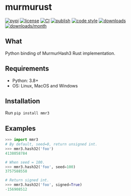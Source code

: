 # murmurust
[![pypi](https://img.shields.io/pypi/v/mmr3)](https://pypi.org/project/mmr3/)
[![license](https://img.shields.io/github/license/tushushu/murmurust)](https://github.com/tushushu/murmurust/blob/main/LICENSE)
[![CI](https://github.com/tushushu/murmurust/workflows/CI/badge.svg)](https://github.com/tushushu/murmurust/workflows/main.yml)
[![publish](https://github.com/tushushu/murmurust/workflows/publish/badge.svg)](https://github.com/tushushu/murmurust/actions/workflows/publish.yml)
[![code style](https://img.shields.io/badge/code%20style-flake8-blue)](https://github.com/PyCQA/flake8)
[![downloads](https://pepy.tech/badge/mmr3)](https://pypi.org/project/mmr3/)
[![downloads/month](https://static.pepy.tech/badge/mmr3/month)](https://pypi.org/project/mmr3/)  


## What
Python binding of MurmurHash3 Rust implementation.


## Requirements
-  Python: 3.8+
-  OS: Linux, MacOS and Windows


## Installation
Run `pip install mmr3`


## Examples
```Python
>>> import mmr3
# By default, seed=0, return unsigned int.
>>> mmr3.hash32('foo')
4138058784

# When seed = 100.
>>> mmr3.hash32('foo', seed=100)
3757588558

# Return signed int.
>>> mmr3.hash32('foo', signed=True)
-156908512
```
